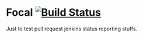 # Focal [![Build Status](https://travis-ci.org/kabisaict/focal.png?branch=master)](https://travis-ci.org/kabisaict/focal)

Just to test pull request jenkins status reporting stuffs.
